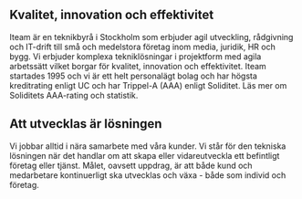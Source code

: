 ## Kvalitet, innovation och effektivitet

Iteam är en teknikbyrå i Stockholm som erbjuder agil utveckling, rådgivning och IT-drift till små och medelstora företag inom media, juridik, HR och bygg. Vi erbjuder komplexa tekniklösningar i projektform med agila arbetssätt vilket borgar för kvalitet, innovation och effektivitet. Iteam startades 1995 och vi är ett helt personalägt bolag och har högsta kreditrating enligt UC och har Trippel-A (AAA) enligt Soliditet. Läs mer om Soliditets AAA-rating och statistik.

## Att utvecklas är lösningen

Vi jobbar alltid i nära samarbete med våra kunder. Vi står för den tekniska lösningen när det handlar om att skapa eller vidareutveckla ett befintligt företag eller tjänst. Målet, oavsett uppdrag, är att både kund och medarbetare kontinuerligt ska utvecklas och växa - både som individ och företag.

